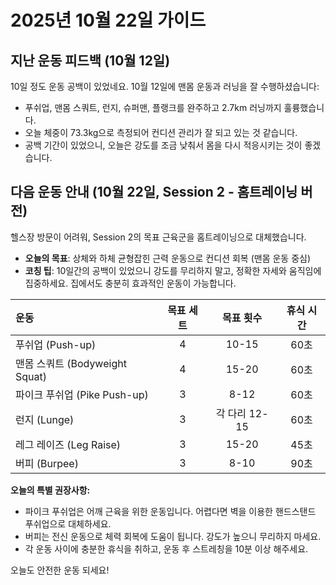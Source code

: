# 2025년 10월 22일 가이드

## 지난 운동 피드백 (10월 12일)

10일 정도 운동 공백이 있었네요. 10월 12일에 맨몸 운동과 러닝을 잘 수행하셨습니다:
- 푸쉬업, 맨몸 스쿼트, 런지, 슈퍼맨, 플랭크를 완주하고 2.7km 러닝까지 훌륭했습니다.
- 오늘 체중이 73.3kg으로 측정되어 컨디션 관리가 잘 되고 있는 것 같습니다.
- 공백 기간이 있었으니, 오늘은 강도를 조금 낮춰서 몸을 다시 적응시키는 것이 좋겠습니다.

## 다음 운동 안내 (10월 22일, Session 2 - 홈트레이닝 버전)

헬스장 방문이 어려워, Session 2의 목표 근육군을 홈트레이닝으로 대체했습니다.

- **오늘의 목표**: 상체와 하체 균형잡힌 근력 운동으로 컨디션 회복 (맨몸 운동 중심)
- **코칭 팁**: 10일간의 공백이 있었으니 강도를 무리하지 말고, 정확한 자세와 움직임에 집중하세요. 집에서도 충분히 효과적인 운동이 가능합니다.

| 운동 | 목표 세트 | 목표 횟수 | 휴식 시간 |
| :--- | :---: | :---: | :---: |
| 푸쉬업 (Push-up) | 4 | 10-15 | 60초 |
| 맨몸 스쿼트 (Bodyweight Squat) | 4 | 15-20 | 60초 |
| 파이크 푸쉬업 (Pike Push-up) | 3 | 8-12 | 60초 |
| 런지 (Lunge) | 3 | 각 다리 12-15 | 60초 |
| 레그 레이즈 (Leg Raise) | 3 | 15-20 | 45초 |
| 버피 (Burpee) | 3 | 8-10 | 90초 |

**오늘의 특별 권장사항:**
- 파이크 푸쉬업은 어깨 근육을 위한 운동입니다. 어렵다면 벽을 이용한 핸드스탠드 푸쉬업으로 대체하세요.
- 버피는 전신 운동으로 체력 회복에 도움이 됩니다. 강도가 높으니 무리하지 마세요.
- 각 운동 사이에 충분한 휴식을 취하고, 운동 후 스트레칭을 10분 이상 해주세요.

오늘도 안전한 운동 되세요!
